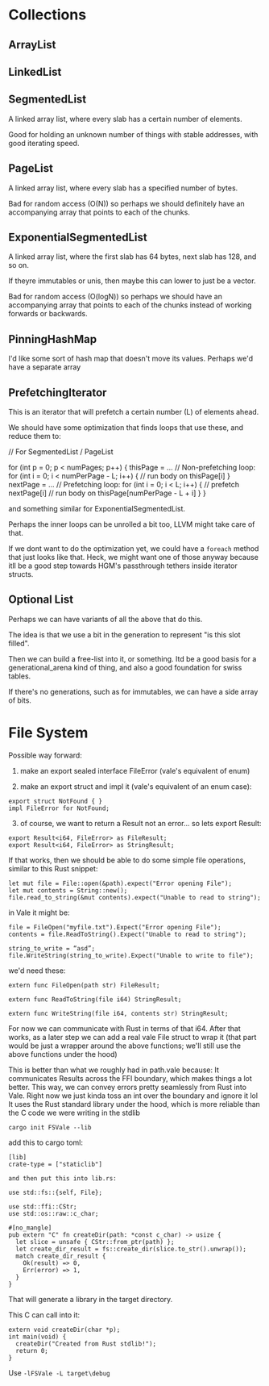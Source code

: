 
# Collections

## ArrayList

## LinkedList

## SegmentedList

A linked array list, where every slab has a certain number of elements.

Good for holding an unknown number of things with stable addresses, with good iterating speed.

## PageList

A linked array list, where every slab has a specified number of bytes.

Bad for random access (O(N)) so perhaps we should definitely have an accompanying array that points to each of the chunks.

## ExponentialSegmentedList

A linked array list, where the first slab has 64 bytes, next slab has 128, and so on.

If theyre immutables or unis, then maybe this can lower to just be a vector.

Bad for random access (O(logN)) so perhaps we should have an accompanying array that points to each of the chunks instead of working forwards or backwards.

## PinningHashMap

I'd like some sort of hash map that doesn't move its values. Perhaps we'd have a separate array

## PrefetchingIterator

This is an iterator that will prefetch a certain number (L) of elements ahead.

We should have some optimization that finds loops that use these, and reduce them to:

// For SegmentedList / PageList

for (int p = 0; p < numPages; p++) {
  thisPage = ...
  // Non-prefetching loop:
  for (int i = 0; i < numPerPage - L; i++) {
    // run body on thisPage[i]
  }
  nextPage = ...
  // Prefetching loop:
  for (int i = 0; i < L; i++) {
    // prefetch nextPage[i]
    // run body on thisPage[numPerPage - L + i]
  }
}

and something similar for ExponentialSegmentedList.

Perhaps the inner loops can be unrolled a bit too, LLVM might take care of that.

If we dont want to do the optimization yet, we could have a `foreach` method that just looks like that. Heck, we might want one of those anyway because itll be a good step towards HGM's passthrough tethers inside iterator structs.

## Optional List

Perhaps we can have variants of all the above that do this.

The idea is that we use a bit in the generation to represent "is this slot filled".

Then we can build a free-list into it, or something. Itd be a good basis for a generational_arena kind of thing, and also a good foundation for swiss tables.

If there's no generations, such as for immutables, we can have a side array of bits.


# File System

Possible way forward:

1. make an export sealed interface FileError (vale's equivalent of enum)

2. make an export struct and impl it (vale's equivalent of an enum case):

```
export struct NotFound { }
impl FileError for NotFound;
```

3. of course, we want to return a Result not an error... so lets export Result:

```
export Result<i64, FileError> as FileResult;
export Result<i64, FileError> as StringResult;
```

If that works, then we should be able to do some simple file operations, similar to this Rust snippet:

```
let mut file = File::open(&path).expect("Error opening File");
let mut contents = String::new();
file.read_to_string(&mut contents).expect("Unable to read to string");
```

in Vale it might be:

```
file = FileOpen("myfile.txt").Expect("Error opening File");
contents = file.ReadToString().Expect("Unable to read to string");

string_to_write = “asd”;
file.WriteString(string_to_write).Expect("Unable to write to file");
```

we'd need these:

```
extern func FileOpen(path str) FileResult;

extern func ReadToString(file i64) StringResult;

extern func WriteString(file i64, contents str) StringResult;
```

For now we can communicate with Rust in terms of that i64. After that works, as a later step we can add a real vale File struct to wrap it (that part would be just a wrapper around the above functions; we'll still use the above functions under the hood)

This is better than what we roughly had in path.vale because:
It communicates Results across the FFI boundary, which makes things a lot better. This way, we can convey errors pretty seamlessly from Rust into Vale. Right now we just kinda toss an int over the boundary and ignore it lol
It uses the Rust standard library under the hood, which is more reliable than the C code we were writing in the stdlib

```
cargo init FSVale --lib
```

add this to cargo toml:

```
[lib]
crate-type = ["staticlib"]

and then put this into lib.rs:

use std::fs::{self, File};

use std::ffi::CStr;
use std::os::raw::c_char;

#[no_mangle]
pub extern "C" fn createDir(path: *const c_char) -> usize {
  let slice = unsafe { CStr::from_ptr(path) };
  let create_dir_result = fs::create_dir(slice.to_str().unwrap());
  match create_dir_result {
    Ok(result) => 0,
    Err(error) => 1,
  }
}
```

That will generate a library in the target directory.

This C can call into it:

```
extern void createDir(char *p);
int main(void) {
  createDir("Created from Rust stdlib!");
  return 0;
}
```

Use `-lFSVale -L target\debug`

